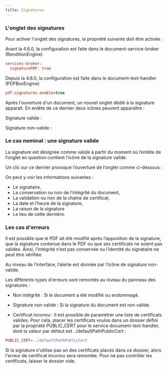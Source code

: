 ```yaml
---
title: Signatures
---
```


### L'onglet des signatures


Pour activer l'onglet des signatures, la propriété suivante doit être activée : 

Avant la 4.6.0, la configuration est faite dans le document-service-broker (RenditionEngine)


```cfg
services-broker:
  signaturePDF: true
```


Depuis la 4.6.0, la configuration est faite dans le document-text-handler (PDFBoxEngine)


```cfg
pdf.signatures.enable=true
```



Après l'ouverture d'un document, un nouvel onglet dédié à la signature apparaît. En entête de ce dernier deux icônes peuvent apparaître :

Signature valide :
<!-- Commentaire nettoyé -->
Signature non-valide :
<!-- Commentaire nettoyé -->

### Le cas nominal : une signature valide

La signature est désignée comme valide à partir du moment où l’entête de l’onglet en question contient l’icône de la signature valide.

Un clic sur ce dernier provoque l’ouverture de l’onglet comme ci-dessous :

<!-- Commentaire nettoyé -->

On peut y voir les informations suivantes :

- Le signataire,
- La conservation ou non de l’intégrité du document,
- La validation ou non de la chaîne de certificat,
- La date et l’heure de la signature,
- La raison de la signature 
- Le lieu de cette dernière.

### Les cas d'erreurs

Il est possible que le PDF ait été modifié après l’apposition de la signature, que la signature contenue dans le PDF ou que ses certificats ne soient pas valides. 
Ainsi, l’intégrité n’est pas conservée ou l’identité du signataire ne peut être vérifiée.

Au niveau de l’interface, l’alerte est donnée par l’icône de signature non-valide.

<!-- Commentaire nettoyé -->

Les différents types d'erreurs sont remontés au niveau du panneau des signatures :

- Non intégrité : <!-- Commentaire nettoyé -->
Si le document a été modifié ou endommagé.

- Signature non valide : <!-- Commentaire nettoyé -->
Si la signature du document est non valide.

- Certificat inconnu : <!-- Commentaire nettoyé -->
Il est possible de paramétrer une liste de certificats valides.
  Pour cela, placer les certificats voulus dans un dossier défini par la propriété PUBLIC_CERT pour le service document-text-handler, dont la valeur par défaut est ../defaultPathPublicCert  :


```cfg
PUBLIC_CERT=../defaultPathPublicCert
```

Si la signature n'utilise pas un des certificats placés dans ce dossier, alors l'erreur de certificat inconnu sera remontée.
Pour ne pas contrôler les certificats, laisser le dossier vide.